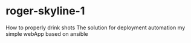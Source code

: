 # roger-skyline-1
How to properly drink shots
The solution for deployment automation my simple webApp based on ansible
